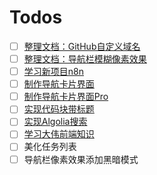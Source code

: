 # Todos

- [ ] [整理文档：GitHub自定义域名](https://zhuanlan.zhihu.com/p/1886365022571176637)
- [ ] [整理文档：导航栏模糊像素效果](https://juejin.cn/post/7416637898722951168#heading-2)
- [ ] [学习新项目n8n](https://github.com/n8n-io/n8n/releases)
- [ ] [制作导航卡片界面](https://chodocs.cn/favorites.html#contributors)
- [ ] [制作导航卡片界面Pro](https://vitepress.yiov.top/nav/mao.html)
- [ ] [实现代码块带标题](https://vitepress.yiov.top/style.html#%E4%BB%A3%E7%A0%81%E5%9D%97%E5%B8%A6%E6%A0%87%E9%A2%98)
- [ ] [实现Algolia搜索](https://vitepress.yiov.top/page.html#algolia)
- [ ] [学习大伟前端知识](https://www.yuque.com/sohucw/daweiurl/vp2p83kslyv9k0b7)
- [ ] 美化任务列表
- [ ] 导航栏像素效果添加黑暗模式